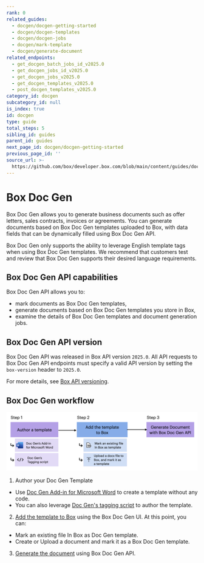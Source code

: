 ```yaml
---
rank: 0
related_guides:
  - docgen/docgen-getting-started
  - docgen/docgen-templates
  - docgen/docgen-jobs
  - docgen/mark-template
  - docgen/generate-document
related_endpoints:
  - get_docgen_batch_jobs_id_v2025.0
  - get_docgen_jobs_id_v2025.0
  - get_docgen_jobs_v2025.0
  - get_docgen_templates_v2025.0
  - post_docgen_templates_v2025.0
category_id: docgen
subcategory_id: null
is_index: true
id: docgen
type: guide
total_steps: 5
sibling_id: guides
parent_id: guides
next_page_id: docgen/docgen-getting-started
previous_page_id: ''
source_url: >-
  https://github.com/box/developer.box.com/blob/main/content/guides/docgen/index.md
---
```

# Box Doc Gen

Box Doc Gen allows you to generate business documents such as offer letters, sales contracts, invoices or agreements.
You can generate documents based on Box Doc Gen templates uploaded to Box, with data fields that can be dynamically filled using Box Doc Gen API.

<Message type='notice'>

Box Doc Gen only supports the ability to leverage English template tags when
using Box Doc Gen templates. We recommend that customers test and review that Box Doc Gen supports their desired language requirements.

</Message>

## Box Doc Gen API capabilities

Box Doc Gen API allows you to:

* mark documents as Box Doc Gen templates,
* generate documents based on Box Doc Gen templates you store in Box,
* examine the details of Box Doc Gen templates and document generation jobs.

## Box Doc Gen API version

Box Doc Gen API was released in Box API version `2025.0`. All API requests to Box Doc Gen API endpoints must specify a valid API version by setting the `box-version` header to `2025.0`.

For more details, see [Box API versioning][api-versioning].

## Box Doc Gen workflow

![A flow diagram representing Box Doc Gen workflow](./images/docgen-workflow.png)

1. Author your Doc Gen Template
* Use [Doc Gen Add-in for Microsoft Word][template-addin] to create a template without any code.
* You can also leverage [Doc Gen's tagging script][tagging-script] to author the template.

2. [Add the template to Box][upload-template] using the Box Doc Gen UI. At this point, you can:
* Mark an existing file In Box as Doc Gen template.
* Create or Upload a document and mark it as a Box Doc Gen template.
3. [Generate the document][generate-document] using Box Doc Gen API.

[template-addin]: https://support.box.com/hc/en-us/articles/36587535449747-Installing-Box-Doc-Gen-Add-in
[template-tags]: https://support.box.com/hc/en-us/articles/36151895655059-Creating-A-Box-Doc-Gen-Template-Manually
[json-template]: https://support.box.com/hc/en-us/articles/36148012877843-Creating-a-Box-Doc-Gen-Template-using-JSON-data
[tagging-script]: https://support.box.com/hc/en-us/articles/36149723736723-Template-tags-reference
[upload-template]: https://support.box.com/hc/en-us/articles/36587432368275-Managing-Box-Doc-Gen-Templates-in-Relay
[generate-document]: g://docgen/generate-document
[api-versioning]:g://api-calls/api-versioning-strategy